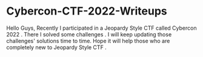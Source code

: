 # Cybercon-CTF-2022-Writeups
Hello Guys, Recently I participated in a Jeopardy Style CTF called Cybercon 2022 . There I solved some challenges . I will keep updating those challenges' solutions time to time. Hope it will help those who are completely new to Jeopardy Style CTF .
